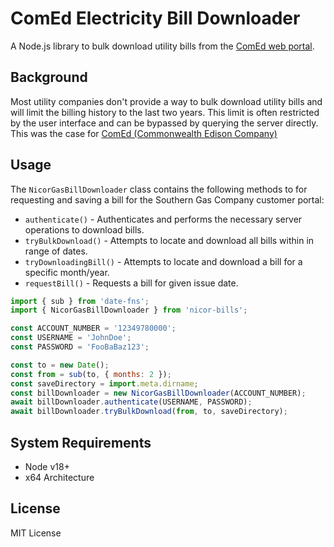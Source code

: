 # ComEd Electricity Bill Downloader

A Node.js library to bulk download utility bills from the
[ComEd web portal](https://secure.comed.com/accounts/login).

## Background

Most utility companies don't provide a way to bulk download utility bills and
will limit the billing history to the last two years. This limit is often
restricted by the user interface and can be bypassed by querying the server
directly. This was the case for
[ComEd (Commonwealth Edison Company)](https://www.comed.com/)

## Usage

The `NicorGasBillDownloader` class contains the following methods to for
requesting and saving a bill for the Southern Gas Company customer portal:  

- `authenticate()` - Authenticates and performs the necessary server operations to download bills.
- `tryBulkDownload()` - Attempts to locate and download all bills within in range of dates.
- `tryDownloadingBill()` - Attempts to locate and download a bill for a specific month/year.
- `requestBill()` - Requests a bill for given issue date.

```javascript
import { sub } from 'date-fns';
import { NicorGasBillDownloader } from 'nicor-bills';

const ACCOUNT_NUMBER = '12349780000';
const USERNAME = 'JohnDoe';
const PASSWORD = 'FooBaBaz123';

const to = new Date();
const from = sub(to, { months: 2 });
const saveDirectory = import.meta.dirname;
const billDownloader = new NicorGasBillDownloader(ACCOUNT_NUMBER);
await billDownloader.authenticate(USERNAME, PASSWORD);
await billDownloader.tryBulkDownload(from, to, saveDirectory);
```

## System Requirements

- Node v18+
- x64 Architecture

<!--
https://github.com/puppeteer/puppeteer/blob/puppeteer-v23.0.0/docs/guides/system-requirements.md
-->

## License

MIT License
